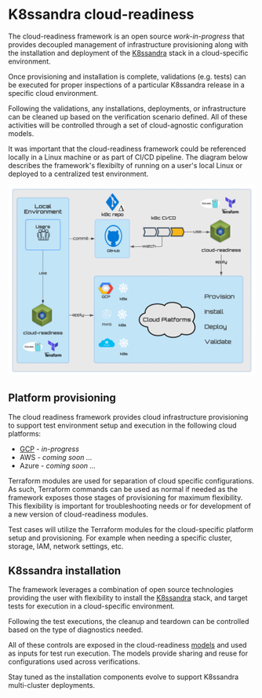 # K8ssandra cloud-readiness

The cloud-readiness framework is an open source _work-in-progress_ that provides decoupled management of 
infrastructure provisioning along with the installation and deployment of the [K8ssandra](https://github.com/k8ssandra/k8ssandra) stack 
in a cloud-specific environment.

Once provisioning and installation is complete, validations (e.g. tests) can be 
executed for proper inspections of a particular K8ssandra release in a specific cloud
environment. 

Following the validations, any installations, deployments, or infrastructure can be 
cleaned up based on the verification scenario defined. All of these activities will be controlled through a set of cloud-agnostic configuration models.

It was important that the cloud-readiness framework could be referenced locally in a Linux machine or as part of CI/CD pipeline.  The diagram below describes the framework's flexibilty of running
 on a user's local Linux or deployed to a centralized test environment.

![cloud-readiness-overview](https://github.com/k8ssandra/cloud-readiness/blob/main/docs/images/cloud-readiness-overview.svg)



## Platform provisioning
The cloud readiness framework provides cloud infrastructure provisioning to support test
environment setup and execution in the following cloud platforms:

* [GCP](https://github.com/k8ssandra/cloud-readiness/blob/main/k8ssandra/provision/gcp/env/README.md) - _in-progress_
* AWS - _coming soon ..._
* Azure - _coming soon ..._

Terraform modules are used for separation of cloud specific configurations.  As such, Terraform commands can be used as normal if needed as the framework exposes those stages of provisioning for maximum flexibility. 
This flexibility is important for troubleshooting needs or for development of a new version of cloud-readiness modules.


Test cases will utilize the Terraform modules for the cloud-specific platform setup and provisioning.  For example when needing a specific cluster, storage, IAM, network settings, etc.

## K8ssandra installation
The framework leverages a combination of open source technologies providing the user with
flexibility to install the [K8ssandra](https://github.com/k8ssandra/k8ssandra) stack, and target tests for execution in a cloud-specific environment.  

Following the test executions, the cleanup and teardown can be controlled based on the type of diagnostics needed.

All of these controls are exposed in the cloud-readiness [models](https://github.com/k8ssandra/cloud-readiness/tree/main/k8ssandra/test/model) and used as inputs for test run execution.  The models provide sharing and reuse for configurations used across verifications.

Stay tuned as the installation components evolve to support K8ssandra multi-cluster deployments.






